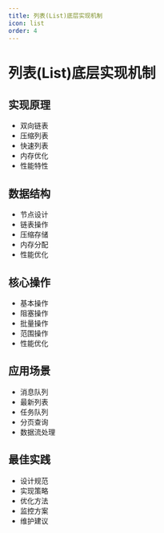 ```yaml
---
title: 列表(List)底层实现机制
icon: list
order: 4
---
```


# 列表(List)底层实现机制

## 实现原理
- 双向链表
- 压缩列表
- 快速列表
- 内存优化
- 性能特性

## 数据结构
- 节点设计
- 链表操作
- 压缩存储
- 内存分配
- 性能优化

## 核心操作
- 基本操作
- 阻塞操作
- 批量操作
- 范围操作
- 性能优化

## 应用场景
- 消息队列
- 最新列表
- 任务队列
- 分页查询
- 数据流处理

## 最佳实践
- 设计规范
- 实现策略
- 优化方法
- 监控方案
- 维护建议
